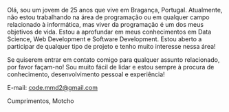 Olá, sou um jovem de 25 anos que vive em Bragança, Portugal. Atualmente, não estou trabalhando na área de programação ou em qualquer campo relacionado à informática, mas viver da programação é um dos meus objetivos de vida. Estou a aprofundar em meus conhecimentos em Data Science, Web Development e Software Development. Estou aberto a participar de qualquer tipo de projeto e tenho muito interesse nessa área!

Se quiserem entrar em contato comigo para qualquer assunto relacionado, por favor façam-no! Sou muito fácil de lidar e estou sempre à procura de conhecimento, desenvolvimento pessoal e experiência!

E-mail: code.mmd2@gmail.com

Cumprimentos,
Motcho
